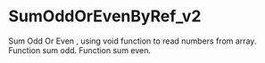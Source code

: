 # SumOddOrEvenByRef_v2
Sum Odd Or Even , using void function to read numbers from array.
Function sum odd. 
Function sum even.
